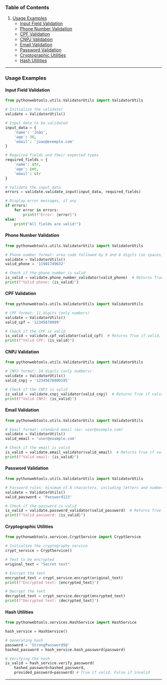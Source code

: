 ### Table of Contents

1. [Usage Examples](#usage-examples)
   - [Input Field Validation](#input-field-validation)
   - [Phone Number Validation](#phone-number-validation)
   - [CPF Validation](#cpf-validation)
   - [CNPJ Validation](#cnpj-validation)
   - [Email Validation](#email-validation)
   - [Password Validation](#password-validation)
   - [Cryptographic Utilities](#cryptographic-utilities)
   - [Hash Utilities](#hash-utilities)

---

### Usage Examples

#### Input Field Validation
```python
from pythonwebtools.utils.ValidatorUtils import ValidatorUtils

# Initialize the validator
validate = ValidatorUtils()

# Input data to be validated
input_data = {
    'name': 'João',
    'age': 30,
    'email': 'joao@exemplo.com'
}

# Required fields and their expected types
required_fields = {
    'name': str,
    'age': int,
    'email': str
}

# Validate the input data
errors = validate.validate_input(input_data, required_fields)

# Display error messages, if any
if errors:
    for error in errors:
        print(f"Error: {error}")
else:
    print("All fields are valid!")
```

#### Phone Number Validation
```python
from pythonwebtools.utils.ValidatorUtils import ValidatorUtils

# Phone number format: area code followed by 9 and 8 digits (no spaces)
validate = ValidatorUtils()
valid_phone = '11981749632'

# Check if the phone number is valid
is_valid = validate.phone_number_validator(valid_phone)  # Returns True if valid, False if invalid
print(f"Valid phone: {is_valid}")
```

#### CPF Validation
```python
from pythonwebtools.utils.ValidatorUtils import ValidatorUtils

# CPF format: 11 digits (only numbers)
validate = ValidatorUtils()
valid_cpf = '12345678909'

# Check if the CPF is valid
is_valid = validate.cpf_validator(valid_cpf)  # Returns True if valid, False if invalid
print(f"Valid CPF: {is_valid}")
```

#### CNPJ Validation
```python
from pythonwebtools.utils.ValidatorUtils import ValidatorUtils

# CNPJ format: 14 digits (only numbers)
validate = ValidatorUtils()
valid_cnpj = '12345678000195'

# Check if the CNPJ is valid
is_valid = validate.cnpj_validator(valid_cnpj)  # Returns True if valid, False if invalid
print(f"Valid CNPJ: {is_valid}")
```

#### Email Validation
```python
from pythonwebtools.utils.ValidatorUtils import ValidatorUtils

# Email format: standard email (ex: user@example.com)
validate = ValidatorUtils()
valid_email = 'user@example.com'

# Check if the email is valid
is_valid = validate.email_validator(valid_email)  # Returns True if valid, False if invalid
print(f"Valid email: {is_valid}")
```

#### Password Validation
```python
from pythonwebtools.utils.ValidatorUtils import ValidatorUtils

# Password rules: minimum of 8 characters, including letters and numbers
validate = ValidatorUtils()
valid_password = 'Password123'

# Check if the password is valid
is_valid = validate.password_validator(valid_password)  # Returns True if valid, False if invalid
print(f"Valid password: {is_valid}")
```

#### Cryptographic Utilities
```python
from pythonwebtools.services.CryptService import CryptService

# Initialize the cryptography service
crypt_service = CryptService()

# Text to be encrypted
original_text = "Secret text"

# Encrypt the text
encrypted_text = crypt_service.encrypt(original_text)
print(f"Encrypted text: {encrypted_text}")

# Decrypt the text
decrypted_text = crypt_service.decrypt(encrypted_text)
print(f"Decrypted text: {decrypted_text}")
```

#### Hash Utilities
```python
from pythonwebtools.services.HashService import HashService

hash_service = HashService()

# Generating hash
password = 'StrongPassword5@'
hashed_password = hash_service.hash_password(password)

# Verifying the hash
is_valid = hash_service.verify_password(
    hashed_password=hashed_password,
    provided_password=password) # True if valid, False if invalid
```

---
